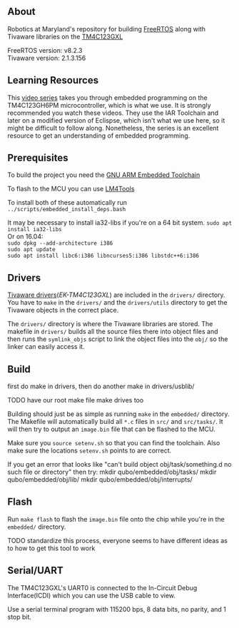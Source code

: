 ## About
Robotics at Maryland's repository for building [FreeRTOS](http://www.freertos.org/) along with
Tivaware libraries on the [TM4C123GXL](http://www.ti.com/tool/ek-tm4c123gxl)

FreeRTOS version: v8.2.3  
Tivaware version: 2.1.3.156

## Learning Resources
This [video series](https://www.youtube.com/playlist?list=PLPW8O6W-1chwyTzI3BHwBLbGQoPFxPAPM) takes you through embedded programming on the TM4C123GH6PM microcontroller, which is what we use. It is strongly recommended you watch these videos. They use the IAR Toolchain and later on a modified version of Eclispse, which isn't what we use here, so it might be difficult to follow along. Nonetheless, the series is an excellent resource to get an understanding of embedded programming.

## Prerequisites
To build the project you need the [GNU ARM Embedded Toolchain](https://launchpad.net/gcc-arm-embedded)

To flash to the MCU you can use [LM4Tools](https://github.com/utzig/lm4tools)

To install both of these automatically run `../scripts/embedded_install_deps.bash`

It may be necessary to install ia32-libs if you're on a 64 bit system.
`sudo apt install ia32-libs`  
Or on 16.04:   
`sudo dpkg --add-architecture i386`  
`sudo apt update`  
`sudo apt install libc6:i386 libncurses5:i386 libstdc++6:i386`  

## Drivers
[Tivaware drivers](http://software-dl.ti.com/tiva-c/SW-TM4C/latest/index_FDS.html)(_EK-TM4C123GXL_)
are included in the `drivers/` directory. You have to `make` in the `drivers/` and the `drivers/utils` directory to get the
Tivaware objects in the correct place.

The `drivers/` directory is where the Tivaware libraries are stored. The makefile in `drivers/` builds
all the source files there into object files and then runs the `symlink_objs` script to link the object
files into the `obj/` so the linker can easily access it.

## Build

first do make in drivers, then do another make in drivers/usblib/

TODO have our root make file make drives too

Building should just be as simple as running `make` in the `embedded/` directory. The Makefile will
automatically build all `*.c` files in `src/` and `src/tasks/`. It will then try to output an
`image.bin` file that can be flashed to the MCU.

Make sure you `source setenv.sh` so that you can find the toolchain. Also make sure the locations
`setenv.sh` points to are correct.

If you get an error that looks like "can't build object obj/task/something.d no such file or directory"
then try:
mkdir qubo/embedded/obj/tasks/
mkdir qubo/embedded/obj/lib/
mkdir qubo/embedded/obj/interrupts/

## Flash
Run `make flash` to flash the `image.bin` file onto the chip while you're in the `embedded/` directory.

TODO standardize this process, everyone seems to have different ideas as to how to get this tool to work


## Serial/UART
The TM4C123GXL's UART0 is connected to the In-Circuit Debug Interface(ICDI) which you can use the USB
cable to view.

Use a serial terminal program with 115200 bps, 8 data bits, no parity, and 1 stop bit.
